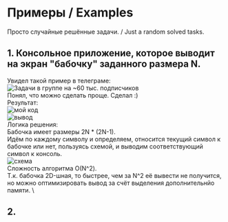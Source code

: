 # Примеры / Examples
Просто случайные решённые задачи. / Just a random solved tasks.


## 1. Консольное приложение, которое выводит на экран "бабочку" заданного размера N.
Увидел такой пример в телеграме: \
![Задачи в группе на ~60 тыс. подписчиков](https://github.com/user-attachments/assets/19227596-d23b-4c88-8685-14fad6670a81) \
Понял, что можно сделать проще. Сделал :) \
Результат: \
![мой код](https://github.com/user-attachments/assets/650600d2-d5f7-44c9-ae0c-da13015c6b55) \
![вывод](https://github.com/user-attachments/assets/34eb7c5d-940d-409e-a22c-df2e98a7cfd3) \
Логика решения: \
Бабочка имеет размеры 2N * (2N-1). \
Идём по каждому символу и определяем, относится текущий символ к бабочке или нет, пользуясь схемой, и выводим соответствующий символ к консоль. \
![схема](https://github.com/user-attachments/assets/01f030a7-cb3c-40a3-851c-3666db3d57b7) \
Сложность алгоритма О(N^2). \
Т.к. бабочка 2D-шная, то быстрее, чем за N^2 её вывести не получится, но можно оптимизировать вывод за счёт выделения дополнительнйо памяти. \

## 2. 
